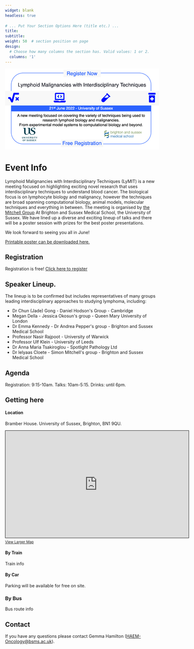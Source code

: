 ```yaml
---
widget: blank
headless: true

# ... Put Your Section Options Here (title etc.) ...
title:
subtitle:
weight: 50  # section position on page
design:
  # Choose how many columns the section has. Valid values: 1 or 2.
  columns: '1'
---
```


![](headerImage.png)

# Event Info

Lymphoid Malignancies with Interdisciplinary Techniques (LyMIT) is a new meeting focused on highlighting exciting novel research that uses interdisciplinary techniques to understand blood cancer. The biological focus is on lymphocyte biology and malignancy, however the techniques are broad spanning computational biology, animal models, molecular techniques and everything in between. The meeting is organised by [the Mitchell Group](/) At Brighton and Sussex Medical School, the University of Sussex. We have lined up a diverse and exciting lineup of talks and there will be a poster session with prizes for the best poster presentations.

We look forward to seeing you all in June!

[Printable poster can be downloaded here.](https://mitchell.science/PrintableLymitt2022Poster.pdf)

## Registration

Registration is free! [Click here to register](https://www.eventbrite.co.uk/e/lymphoid-malignancies-with-interdisciplinary-techniques-lymit-tickets-256778329897?utm_campaign=post_publish&utm_medium=email&utm_source=eventbrite&utm_content=shortLinkNewEmail)

## Speaker Lineup.

The lineup is to be confirmed but includes representatives of many groups leading interdisciplinary approaches to studying lymphoma, including:

- Dr Chun (Jade) Gong - Daniel Hodson's Group - Cambridge
- Megan Della	- Jessica Okosun's group - Queen Mary University of London
- Dr Emma Kennedy - Dr Andrea Pepper's group - Brighton and Sussex Medical School
- Professor Nasir Rajpoot - University of Warwick
- Professor Ulf Klein	- University of Leeds
- Dr Anna Maria Tsakiroglou	- Spotlight Pathology Ltd
- Dr Ielyaas Cloete - Simon Mitchell's group - Brighton and Sussex Medical School


## Agenda
Registration: 9:15-10am.
Talks: 10am-5:15.
Drinks: until 6pm.

## Getting here

#### Location

Bramber House. University of Sussex, Brighton, BN1 9QU.

<iframe width="600" height="350" frameborder="0" scrolling="no" marginheight="0" marginwidth="0" src="https://www.openstreetmap.org/export/embed.html?bbox=-0.09531497955322267%2C50.863922603540715%2C-0.08115291595458986%2C50.871100009197264&amp;layer=mapnik&amp;marker=50.867511444503045%2C-0.08823394775390625" style="border: 1px solid black"></iframe><br/><small><a href="https://www.openstreetmap.org/?mlat=50.86751&amp;mlon=-0.08823#map=17/50.86751/-0.08823">View Larger Map</a></small>

#### By Train

Train info

#### By Car

Parking will be available for free on site.

### By Bus

Bus route info

## Contact

If you have any questions please contact Gemma Hamilton ([HAEM-Oncology@bsms.ac.uk](mailto:HAEM-Oncology@bsms.ac.uk)).

